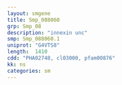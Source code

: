```yaml
---
layout: smgene
title: Smp_088060
grp: Smp_08
description: "innexin unc"
smp: Smp_088060.1
uniprot: "G4VTS8"
length:  1410
cdd: "PHA02748, cl03000, pfam00876"
kk: ns
categories: sm
---
```

